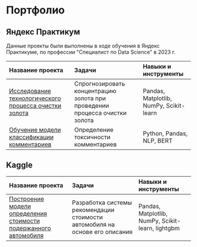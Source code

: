 # Портфолио

## Яндекс Практикум

Данные проекты были выполнены в ходе обучения в Яндекс Практикуме, по профессии "Специалист по Data Science" в 2023 г.

| Название проекта | Задачи | Навыки и инструменты | 
| :---------------------- | :---------------------- | :---------------------- |
| [Исследование технологического процесса очистки золота](gold-industry) | Спрогнозировать концентрацию золота при проведении процесса очистки золота | Pandas, Matplotlib, NumPy, Scikit-learn |
| [Обучение модели классификации комментариев](toxic-comments) | Определение токсичности комментариев | Python, Pandas, NLP, BERT |

## Kaggle

| Название проекта | Задачи | Навыки и инструменты | 
| :---------------------- | :---------------------- | :---------------------- |
| [Построение модели определения стоимости подержанного автомобиля](used-cars) | Разработка системы рекомендации стоимости автомобиля на основе его описания | Pandas, Matplotlib, NumPy, Scikit-learn, lightgbm |

